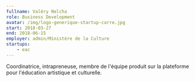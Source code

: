 ```yaml
---
fullname: Valéry Nelcha
role: Business Development
avatar: /img/logo-generique-startup-carre.jpg
start: 2018-03-27
end: 2018-06-15
employer: admin/Ministère de la Culture
startups:
    - eac
---
```


Coordinatrice, intrapreneuse, membre de l'équipe produit sur la plateforme pour l'éducation artistique et culturelle.
